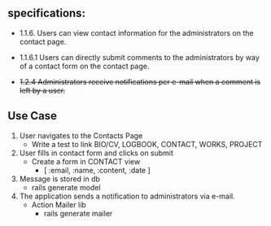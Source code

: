 ## specifications: 

*    1.1.6. Users can view contact information for the administrators on the
contact page.

*    1.1.6.1 Users can directly submit comments to the administrators by way of a
contact form on the contact page.

*    ~~1.2.4 Administrators receive notifications per e-mail when a comment is
left by a user.~~

## Use Case

1. User navigates to the Contacts Page
   * Write a test to link BIO/CV, LOGBOOK, CONTACT, WORKS, PROJECT
2. User fills in contact form and clicks on submit
   * Create a form in CONTACT view 
	   * [ :email, :name, :content, :date ] 
3. Message is stored in db
   * rails generate model  
4. The application sends a notification to administrators via e-mail.
   * Action Mailer lib 
	 * rails generate mailer
